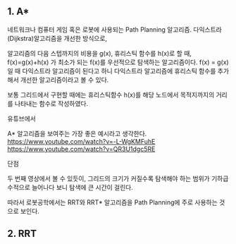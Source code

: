 ## 1. A*

네트워크나 컴퓨터 게임 혹은 로봇에 사용되는 Path Planning 알고리즘.
다익스트라(Dijkstra)알고리즘을 개선한 방식으로, 


알고리즘의 다음 스텝까지의 비용을 g(x), 휴리스틱 함수를 h(x)로 할 때,
f(x)=g(x)+h(x)
가 최소가 되는 f(x)를 우선적으로 탐색하는 알고리즘이다.
f(x) = g(x)일 때 다익스트라 알고리즘이 된다고 하니 다익스트라 알고리즘에 휴리스틱 함수를 추가해서 개선한 알고리즘이라고 볼 수 있다.

보통 그리드에서 구현할 때에는 휴리스틱함수 h(x)를 해당 노드에서 목적지까지의 거리를 나타내는 함수로 작성하였다.





유튜브에서 



A* 알고리즘을 보여주는 가장 좋은 예시라고 생각한다.
https://www.youtube.com/watch?v=-L-WgKMFuhE
https://www.youtube.com/watch?v=QR3U1dgc5RE


단점

두 번째 영상에서 볼 수 있듯이, 그리드의 크기가 커질수록 탐색해야 하는 범위가 기하급수적으로 늘어나다 보니 탐색에 큰 시간이 걸린다.

따라서 로봇공학에서는 RRT와 RRT* 알고리즘을 Path Planning에 주로 사용하는 것으로 보인다.

## 2. RRT
